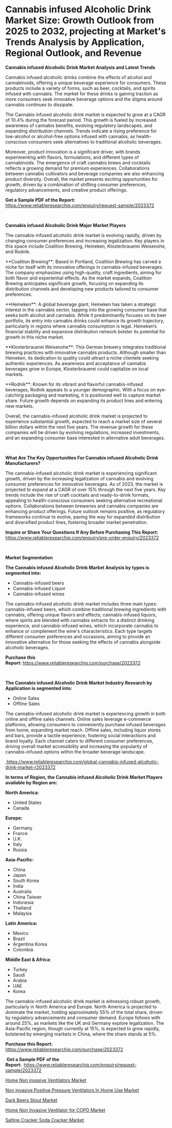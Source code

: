 <p><h1>Cannabis infused Alcoholic Drink Market Size: Growth Outlook from 2025 to 2032, projecting at Market's Trends Analysis by Application, Regional Outlook, and Revenue</h1></p><p><strong>Cannabis infused Alcoholic Drink Market Analysis and Latest Trends</strong></p>
<p><p>Cannabis infused alcoholic drinks combine the effects of alcohol and cannabinoids, offering a unique beverage experience for consumers. These products include a variety of forms, such as beer, cocktails, and spirits infused with cannabis. The market for these drinks is gaining traction as more consumers seek innovative beverage options and the stigma around cannabis continues to dissipate.</p><p>The Cannabis infused alcoholic drink market is expected to grow at a CAGR of 10.4% during the forecast period. This growth is fueled by increased awareness of cannabis benefits, evolving regulatory landscapes, and expanding distribution channels. Trends indicate a rising preference for low-alcohol or alcohol-free options infused with cannabis, as health-conscious consumers seek alternatives to traditional alcoholic beverages.</p><p>Moreover, product innovation is a significant driver, with brands experimenting with flavors, formulations, and different types of cannabinoids. The emergence of craft cannabis brews and cocktails reflects a growing demand for premium experiences. Collaborations between cannabis cultivators and beverage companies are also enhancing product diversity. Overall, the market presents exciting opportunities for growth, driven by a combination of shifting consumer preferences, regulatory advancements, and creative product offerings.</p></p>
<p><strong>Get a Sample PDF of the Report:&nbsp;</strong> <a href="https://www.reliableresearchiq.com/enquiry/request-sample/2023372?utm_campaign=1144&utm_medium=2&utm_source=Github&utm_content=ia&utm_term=29032025&utm_id=cannabis-infused-alcoholic-drink">https://www.reliableresearchiq.com/enquiry/request-sample/2023372</a></p>
<p>&nbsp;</p>
<p><strong>Cannabis infused Alcoholic Drink Major Market Players</strong></p>
<p><p>The cannabis-infused alcoholic drink market is evolving rapidly, driven by changing consumer preferences and increasing legalization. Key players in this space include Coalition Brewing, Heineken, Klosterbrauerei Weisenohe, and Rodnik.</p><p>**Coalition Brewing**: Based in Portland, Coalition Brewing has carved a niche for itself with its innovative offerings in cannabis-infused beverages. The company emphasizes using high-quality, craft ingredients, aiming for both flavor and experiential effects. As the market expands, Coalition Brewing anticipates significant growth, focusing on expanding its distribution channels and developing new products tailored to consumer preferences. </p><p>**Heineken**: A global beverage giant, Heineken has taken a strategic interest in the cannabis sector, tapping into the growing consumer base that seeks both alcohol and cannabis. While it predominantly focuses on its beer portfolio, its entry into cannabis drinks could enhance its growth trajectory, particularly in regions where cannabis consumption is legal. Heineken’s financial stability and expansive distribution network bolster its potential for growth in this niche market.</p><p>**Klosterbrauerei Weisenohe**: This German brewery integrates traditional brewing practices with innovative cannabis products. Although smaller than Heineken, its dedication to quality could attract a niche clientele seeking authentic experiences. As awareness and acceptance of cannabis beverages grow in Europe, Klosterbrauerei could capitalize on local markets.</p><p>**Rodnik**: Known for its vibrant and flavorful cannabis-infused beverages, Rodnik appeals to a younger demographic. With a focus on eye-catching packaging and marketing, it is positioned well to capture market share. Future growth depends on expanding its product lines and entering new markets.</p><p>Overall, the cannabis-infused alcoholic drink market is projected to experience substantial growth, expected to reach a market size of several billion dollars within the next five years. The revenue growth for these companies will be driven by evolving regulations, increased investments, and an expanding consumer base interested in alternative adult beverages.</p></p>
<p>&nbsp;</p>
<p><strong>What Are The Key Opportunities For Cannabis infused Alcoholic Drink Manufacturers?</strong></p>
<p><p>The cannabis-infused alcoholic drink market is experiencing significant growth, driven by the increasing legalization of cannabis and evolving consumer preferences for innovative beverages. As of 2023, the market is projected to expand at a CAGR of over 15% through the next five years. Key trends include the rise of craft cocktails and ready-to-drink formats, appealing to health-conscious consumers seeking alternative recreational options. Collaborations between breweries and cannabis companies are enhancing product offerings. Future outlook remains positive, as regulatory frameworks continue to evolve, paving the way for expanded distribution and diversified product lines, fostering broader market penetration.</p></p>
<p><strong>Inquire or Share Your Questions If Any Before Purchasing This Report:</strong> <a href="https://www.reliableresearchiq.com/enquiry/pre-order-enquiry/2023372?utm_campaign=1144&utm_medium=2&utm_source=Github&utm_content=ia&utm_term=29032025&utm_id=cannabis-infused-alcoholic-drink">https://www.reliableresearchiq.com/enquiry/pre-order-enquiry/2023372</a></p>
<p>&nbsp;</p>
<p><strong>Market Segmentation</strong></p>
<p><strong>The Cannabis infused Alcoholic Drink Market Analysis by types is segmented into:</strong></p>
<p><ul><li>Cannabis-infused beers</li><li>Cannabis-infused Liquor</li><li>Cannabis-infused wines</li></ul></p>
<p><p>The cannabis-infused alcoholic drink market includes three main types: cannabis-infused beers, which combine traditional brewing ingredients with cannabis, offering unique flavors and effects; cannabis-infused liquors, where spirits are blended with cannabis extracts for a distinct drinking experience; and cannabis-infused wines, which incorporate cannabis to enhance or complement the wine's characteristics. Each type targets different consumer preferences and occasions, aiming to provide an innovative alternative for those seeking the effects of cannabis alongside alcoholic beverages.</p></p>
<p><strong>Purchase this Report:&nbsp;</strong><a href="https://www.reliableresearchiq.com/purchase/2023372?utm_campaign=1144&utm_medium=2&utm_source=Github&utm_content=ia&utm_term=29032025&utm_id=cannabis-infused-alcoholic-drink">https://www.reliableresearchiq.com/purchase/2023372</a></p>
<p>&nbsp;</p>
<p><strong>The Cannabis infused Alcoholic Drink Market Industry Research by Application is segmented into:</strong></p>
<p><ul><li>Online Sales</li><li>Offline Sales</li></ul></p>
<p><p>The cannabis-infused alcoholic drink market is experiencing growth in both online and offline sales channels. Online sales leverage e-commerce platforms, allowing consumers to conveniently purchase infused beverages from home, expanding market reach. Offline sales, including liquor stores and bars, provide a tactile experience, fostering social interactions and brand loyalty. Each channel caters to different consumer preferences, driving overall market accessibility and increasing the popularity of cannabis-infused options within the broader beverage landscape.</p></p>
<p><a href="https://www.reliableresearchiq.com/global-cannabis-infused-alcoholic-drink-market-r2023372?utm_campaign=1144&utm_medium=2&utm_source=Github&utm_content=ia&utm_term=29032025&utm_id=cannabis-infused-alcoholic-drink">&nbsp;https://www.reliableresearchiq.com/global-cannabis-infused-alcoholic-drink-market-r2023372</a></p>
<p><strong>In terms of Region, the Cannabis infused Alcoholic Drink Market Players available by Region are:</strong></p>
<p>
    <p> <strong> North America: </strong>
        <ul>
            <li>United States</li>
            <li>Canada</li>
        </ul>
        </p> 
    <p> <strong> Europe: </strong>
        <ul>
            <li>Germany</li>
            <li>France</li>
            <li>U.K.</li>
            <li>Italy</li>
            <li>Russia</li>
        </ul>
        </p> 
    <p> <strong> Asia-Pacific: </strong>
        <ul>
            <li>China</li>
            <li>Japan</li>
            <li>South Korea</li>
            <li>India</li>
            <li>Australia</li>
            <li>China Taiwan</li>
            <li>Indonesia</li>
            <li>Thailand</li>
            <li>Malaysia</li>
        </ul>
        </p> 
    <p> <strong> Latin America: </strong>
        <ul>
            <li>Mexico</li>
            <li>Brazil</li>
            <li>Argentina Korea</li>
            <li>Colombia</li>
        </ul>
        </p> 
    <p> <strong> Middle East & Africa: </strong>
        <ul>
            <li>Turkey</li>
            <li>Saudi</li>
            <li>Arabia</li>
            <li>UAE</li>
            <li>Korea</li>
        </ul>
    </p>
    </p>
<p><p>The cannabis-infused alcoholic drink market is witnessing robust growth, particularly in North America and Europe. North America is projected to dominate the market, holding approximately 55% of the total share, driven by regulatory advancements and consumer demand. Europe follows with around 25%, as markets like the UK and Germany explore legalization. The Asia-Pacific region, though currently at 15%, is expected to grow rapidly, bolstered by emerging markets in China, where the share stands at 5%.</p></p>
<p><strong>Purchase this Report: </strong><a href="https://www.reliableresearchiq.com/purchase/2023372?utm_campaign=1144&utm_medium=2&utm_source=Github&utm_content=ia&utm_term=29032025&utm_id=cannabis-infused-alcoholic-drink">https://www.reliableresearchiq.com/purchase/2023372</a></p>
<p>&nbsp;<strong>Get a Sample PDF of the Report:&nbsp;&nbsp;</strong><a href="https://www.reliableresearchiq.com/enquiry/request-sample/2023372?utm_campaign=1144&utm_medium=2&utm_source=Github&utm_content=ia&utm_term=29032025&utm_id=cannabis-infused-alcoholic-drink">https://www.reliableresearchiq.com/enquiry/request-sample/2023372</a></p>
<p><strong></strong></p>
<p><p><a href="https://github.com/claracpegios/Market-Research-Report-List-1/blob/main/home-non-invasive-ventilators-market.md?utm_campaign=1144&utm_medium=2&utm_source=Github&utm_content=ia&utm_term=29032025&utm_id=cannabis-infused-alcoholic-drink">Home Non invasive Ventilators Market</a></p><p><a href="https://github.com/mukaithaisia/Market-Research-Report-List-1/blob/main/non-invasive-positive-pressure-ventilators-in-home-use-market.md?utm_campaign=1144&utm_medium=2&utm_source=Github&utm_content=ia&utm_term=29032025&utm_id=cannabis-infused-alcoholic-drink">Non invasive Positive Pressure Ventilators In Home Use Market</a></p><p><a href="https://github.com/failarustic/Market-Research-Report-List-1/blob/main/dark-beers-stout-market.md?utm_campaign=1144&utm_medium=2&utm_source=Github&utm_content=ia&utm_term=29032025&utm_id=cannabis-infused-alcoholic-drink">Dark Beers Stout Market</a></p><p><a href="https://github.com/hiwanatalak/Market-Research-Report-List-1/blob/main/home-non-invasive-ventilator-for-copd-market.md?utm_campaign=1144&utm_medium=2&utm_source=Github&utm_content=ia&utm_term=29032025&utm_id=cannabis-infused-alcoholic-drink">Home Non Invasive Ventilator for COPD Market</a></p><p><a href="https://github.com/damjiederyd/Market-Research-Report-List-1/blob/main/saltine-cracker-soda-cracker-market.md?utm_campaign=1144&utm_medium=2&utm_source=Github&utm_content=ia&utm_term=29032025&utm_id=cannabis-infused-alcoholic-drink">Saltine Cracker Soda Cracker Market</a></p></p>
